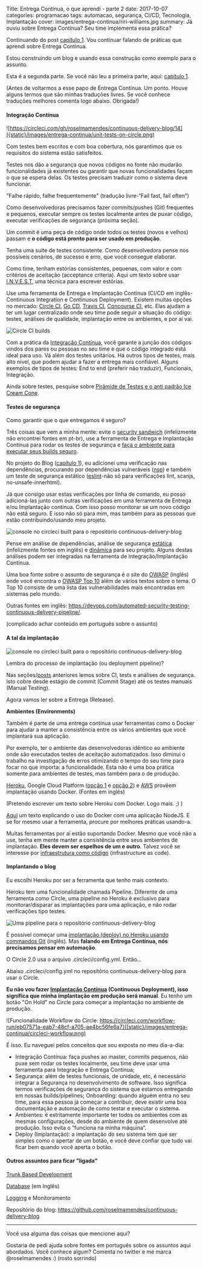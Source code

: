 Title:  Entrega Contínua, o que aprendi - parte 2
date: 2017-10-07
categories: programacao
tags: automacao, segurança, CI/CD, Tecnologia, Implantação
cover: images/entrega-continua/riri-williams.jpg
summary: Já ouviu sobre Entrega Contínua? Seu time implementa essa prática?

Continuando do post [capítulo 1](/entrega-continua-o-que-aprendi-parte-1.html). Vou continuar falando de práticas que aprendi sobre Entrega Contínua.

Estou construindo um blog e usando essa construção como exemplo para o assunto.

Esta é a segunda parte. Se você não leu a primeira parte, aqui: [capítulo 1](/entrega-continua-o-que-aprendi-parte-1.html).

(Antes de voltarmos a esse papo de Entrega Contínua. Um ponto. Houve alguns termos que são minhas traduções livres. Se você conhece traduções melhores comenta logo abaixo. Obrigada!)

#### Integração Contínua

![https://circleci.com/gh/roselmamendes/continuous-delivery-blog/14]({static}/images/entrega-continua/unit-tests-on-circle.png)

Com testes bem escritos e com boa cobertura, nós garantimos que os requisitos do sistema estão satisfeitos.

Testes nos dão a segurança que novos códigos no fonte não mudarão funcionalidades já existentes ou garantir que novas funcionalidades façam o que se espera delas. Os testes precisam traduzir como o sistema deve funcionar.

"Falhe rápido, falhe frequentemente" (tradução livre-“Fail fast, fail often”)

Como desenvolvedoras precisamos fazer commits/pushes (Git) frequentes e pequenos, executar sempre os testes localmente antes de puxar código, executar verificações de segurança (próxima seção).

Um commit é uma peça de código onde todos os testes (novos e velhos) passam e <b>o código está pronto para ser usado em produção</b>.

Tenha uma suite de testes consistente. Como desenvolvedora pense nos possíveis cenários, de sucesso e erro, que você consegue elaborar.

Como time, tenham estórias consistentes, pequenas, com valor e com critérios de aceitação (acceptance criteria). Aqui um texto sobre usar [I.N.V.E.S.T](http://ihd.net.br/blog/invest-estorias-dos-usuarios-metodos-ageis-gestao-projetos), uma técnica para escrever estórias.

Use uma ferramenta de Entrega e Implantação Contínua (CI/CD em inglês-Continuous Integration e Continuous Deployment). Existem muitas opções no mercado: [Circle CI](https://circleci.com/), [Go CD](https://www.gocd.org/), [Travis CI](https://travis-ci.org/), [Concourse CI](https://concourse-ci.org/), etc. Elas ajudam a ter um lugar centralizado onde seu time pode seguir a situação do código: testes, análises de qualidade, implantação entre os ambientes, e por aí vai.

![Circle CI builds]({static}/images/entrega-continua/circle-ci-builds.png)

Com a prática da [Integração Contínua](http://blog.caelum.com.br/integracao-continua/), você garante a junção dos códigos vindos dos pares ou pessoas no seu time e que o código integrado está ideal para uso. Vá além dos testes unitários. Há outros tipos de testes, mais alto nível, que podem ajudar a fazer a entrega mais confiável. Alguns exemplos de tipos de testes: End to end (preferir não traduzir), Funcionais, Integração.

Ainda sobre testes, pesquise sobre [Pirâmide de Testes e o anti padrão Ice Cream Cone](https://www.thoughtworks.com/insights/blog/introducing-software-testing-cupcake-anti-pattern).

#### Testes de segurança

Como garantir que o que entregamos é seguro?

Três coisas que vem a minha mente: evite o [security sandwich](https://www.thoughtworks.com/radar/techniques/security-sandwich) (infelizmente não encontrei fontes em pt-br), use a ferramenta de Entrega e Implantação Contínua para rodar os testes de segurança e [faça o ambiente para executar seus builds seguro](http://blog.rivendel.com.br/2016/10/13/5-praticas-devops-para-aprimorar-a-seguranca-na-engenharia-de-software/).

No projeto do Blog ([capítulo 1](/tec/entrega-continua-1)), eu adicionei uma verificação nas dependências, procurando por dependências vulneráveis ([nsp](https://www.npmjs.com/package/nsp)) e também um teste de segurança estático ([eslint](https://eslint.org/)-não só para verificações lint, scanjs, no-unsafe-innerhtml).

Já que consigo usar estas verificações por linha de comando, eu posso adicioná-las junto com outras verificações em uma ferramenta de Entrega e/ou Implantação contínua. Com isso posso monitorar se um novo código não está seguro. E isso não só para mim, mas também para as pessoas que estão contribuindo/usando meu projeto.

![console no circleci built para o repositório continuous-delivery-blog]({static}/images/entrega-continua/circle-erro-dependency-check.png) 

Pense em análise de dependências, análise de segurança [estática](https://before-you-ship.18f.gov/security/static-analysis/) (infelizmente fontes em inglês) e [dinâmica](https://before-you-ship.18f.gov/security/dynamic-scanning/) para seu projeto. Alguns destas análises podem ser integradas na ferramenta de Integração/Implantação Contínua.

Uma boa fonte sobre o assunto de segurança é o site do [OWASP](https://www.owasp.org/index.php/Main_Page) (inglês) onde você encontra o [OWASP Top 10](https://www.owasp.org/index.php/Category:OWASP_Top_Ten_Project#tab=OWASP_Top_10_for_2017_Release_Candidate_1) além de vários textos sobre o tema. O Top 10 consiste de uma lista das vulnerabilidades mais encontradas em sistemas pelo mundo.

Outras fontes em inglês: https://devops.com/automated-security-testing-continuous-delivery-pipeline/.

(complicado achar conteúdo em português sobre o assunto)

#### A tal da implantação

![console no circleci built para o repositório continuous-delivery-blog]({static}/images/entrega-continua/entrega-continua-1.png)

Lembra do processo de implantação (ou deployment pipeline)?

Nas seções/[posts](/tec/entrega-continua-1) anteriores lemos sobre CI, tests e análises de segurança. Isto cobre desde estágio de commit (Commit Stage) até os testes manuais (Manual Testing).

Agora vamos ler sobre a Entrega (Release).

<b>Ambientes (Environments)</b>

Também é parte de uma entrega contínua usar ferramentas como o Docker para ajudar a manter a consistência entre os vários ambientes que você implantará sua aplicação.

Por exemplo, ter o ambiente das desenvolvedoras idêntico ao ambiente onde são executados testes de aceitação automatizados. Isso diminui o trabalho na investigação de erros otimizando o tempo do seu time para focar no que importa: a funcionalidade. Esta não é uma boa prática somente para ambientes de testes, mas também para o de produção.

[Heroku](https://devcenter.heroku.com/articles/container-registry-and-runtime), Google Cloud Platform ([opção 1](https://cloud.google.com/compute/docs/containers/deploying-containers) e [opção 2](https://cloud.google.com/kubernetes-engine/)) e [AWS](https://docs.aws.amazon.com/AmazonECS/latest/developerguide/docker-basics.html) provêem implantação usando Docker. (Fontes em inglês)

(Pretendo escrever um texto sobre Heroku com Docker. Logo mais. ;) )

[Aqui](https://braziljs.org/blog/uma-breve-introducao-ao-docker-com-nodejs/) um texto explicando o uso do Docker com uma aplicação NodeJS. E se for mesmo usar a ferramenta, procure por melhores práticas usando-a.

Muitas ferramentas por aí estão suportando Docker. Mesmo que você não a use, tenha em mente manter a consistência entre seus ambientes de implantação. <b>Eles devem ser espelhos de um e outro</b>. Talvez você se interesse por [infraestrutura como código](https://churrops.io/2017/09/30/ansible-por-que-ansible-e-nao-outras-ferramentas-de-gerencia-de-configuracao/) (infrastructure as code).

#### Implantando o blog

Eu escolhi Heroku por ser a ferramenta que tenho mais contexto.

Heroku tem uma funcionalidade chamada Pipeline. Diferente de uma ferramenta como Circle, uma pipeline no Heroku é exclusivo para monitorar/disparar as implantações para uma aplicação, e não rodar verificações tipo testes.

![Uma pipeline para o repositório continuous-delivery-blog]({static}/images/entrega-continua/entrega-continua-2.png)

É possível começar uma [implantação (deploy) no Heroku usando commandos Git](https://devcenter.heroku.com/articles/git) (inglês). Mas <b>falando em Entrega Contínua, nós precisamos pensar em automação</b>.

O Circle 2.0 usa o arquivo .circleci/config.yml. Então…

Abaixo .circleci/config.yml no repositório continuous-delivery-blog para usar o Circle.
<script src="https://gist.github.com/roselmamendes/286d8686c69b4426752bff2756acd461.js"></script>

<b>Eu não vou fazer [Implantação Contínua](https://www.infoq.com/br/news/2011/05/implantacao-continua) (Continuous Deployment), isso significa que minha implantação em produção será manual</b>. Eu tenho um botão "On Hold" no Circle para começar a implantação no ambiente de produção.

![Funcionalidade Workflow do Circle: https://circleci.com/workflow-run/eb07571a-eab7-48cf-a705-ae4bc56fe6a7]({static}/images/entrega-continua/circleci-workflow.png)

É isso. Eu naveguei pelos conceitos que sou exposta no meu dia-a-dia:

* Integração Contínua: faça pushes ao master, commits pequenos, não puxe sem rodar os testes localmente, seu time deve usar uma ferramenta para Integração e Entrega Contínua;
* Segurança: além de testes funcionais, de unidade, etc, é necessário integrar a Segurança no desenvolvimento de software. Isso significa termos verificações de segurança do sistema que estamos entregando em nossas builds/pipelines;
Onboarding: quando alguém entra no seu time, para essa pessoa já começar a contribuir, deve existir uma boa documentação e automação de como testar e executar o sistema.
* Ambientes: é estritamente importante ter todos os ambientes com as mesmas configurações, desde do ambiente de quem desenvolve até produção. Isso evita o “funciona na minha máquina”.
* Deploy (Implantação): a implantação do seu sistema tem que ser simples como o apertar de um botão, e você deve confiar que tudo vai ficar bem quando você aperta o botão.

#### Outros assuntos para ficar "ligada"

[Trunk Based Development](https://www.slideshare.net/anapauladaros/adeus-trunk-based-development-trabalhando-com-shortlived-branches-pull-requests-e-code-review-75736869)

[Database](https://www.linkedin.com/pulse/continuous-delivery-database-krzysztof-ziomek?articleId=8641378527989497278) (em Inglês)

[Logging](https://medium.com/@roselmamendes/logs-85e35fe386c7) e Monitoramento

Repositório do blog: https://github.com/roselmamendes/continuous-delivery-blog

<hr>

Você usa alguma das coisas que mencionei aqui?

Gostaria de pedi ajuda sobre fontes em português sobre os assuntos aqui abordados. Você conhece algum? Comenta no twitter e me marca @roselmamendes :) (rosto sorrindo)
